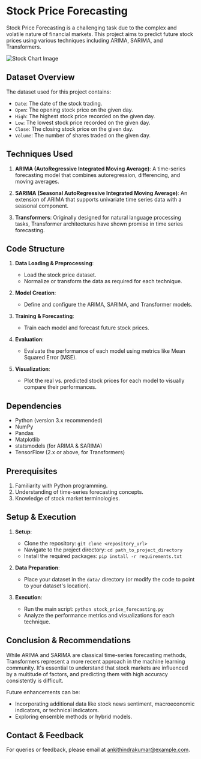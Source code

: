 # Stock Price Forecasting

Stock Price Forecasting is a challenging task due to the complex and volatile nature of financial markets. This project aims to predict future stock prices using various techniques including ARIMA, SARIMA, and Transformers.

![Stock Chart Image](path_to_your_image.jpg)

## Dataset Overview

The dataset used for this project contains:

- `Date`: The date of the stock trading.
- `Open`: The opening stock price on the given day.
- `High`: The highest stock price recorded on the given day.
- `Low`: The lowest stock price recorded on the given day.
- `Close`: The closing stock price on the given day.
- `Volume`: The number of shares traded on the given day.

## Techniques Used

1. **ARIMA (AutoRegressive Integrated Moving Average)**: A time-series forecasting model that combines autoregression, differencing, and moving averages.
   
2. **SARIMA (Seasonal AutoRegressive Integrated Moving Average)**: An extension of ARIMA that supports univariate time series data with a seasonal component.
   
3. **Transformers**: Originally designed for natural language processing tasks, Transformer architectures have shown promise in time series forecasting.

## Code Structure

1. **Data Loading & Preprocessing**:
   - Load the stock price dataset.
   - Normalize or transform the data as required for each technique.
   
2. **Model Creation**:
   - Define and configure the ARIMA, SARIMA, and Transformer models.
   
3. **Training & Forecasting**:
   - Train each model and forecast future stock prices.
   
4. **Evaluation**:
   - Evaluate the performance of each model using metrics like Mean Squared Error (MSE).
   
5. **Visualization**:
   - Plot the real vs. predicted stock prices for each model to visually compare their performances.

## Dependencies

- Python (version 3.x recommended)
- NumPy
- Pandas
- Matplotlib
- statsmodels (for ARIMA & SARIMA)
- TensorFlow (2.x or above, for Transformers)

## Prerequisites

1. Familiarity with Python programming.
2. Understanding of time-series forecasting concepts.
3. Knowledge of stock market terminologies.

## Setup & Execution

1. **Setup**:
   - Clone the repository: `git clone <repository_url>`
   - Navigate to the project directory: `cd path_to_project_directory`
   - Install the required packages: `pip install -r requirements.txt`
   
2. **Data Preparation**:
   - Place your dataset in the `data/` directory (or modify the code to point to your dataset's location).

3. **Execution**:
   - Run the main script: `python stock_price_forecasting.py`
   - Analyze the performance metrics and visualizations for each technique.

## Conclusion & Recommendations

While ARIMA and SARIMA are classical time-series forecasting methods, Transformers represent a more recent approach in the machine learning community. It's essential to understand that stock markets are influenced by a multitude of factors, and predicting them with high accuracy consistently is difficult.

Future enhancements can be:
- Incorporating additional data like stock news sentiment, macroeconomic indicators, or technical indicators.
- Exploring ensemble methods or hybrid models.


## Contact & Feedback

For queries or feedback, please email at [ankithindrakumar@example.com](mailto:ankithindrakumar@example.com).

